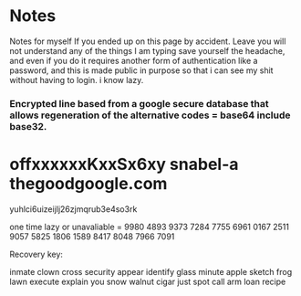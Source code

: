 # Notes
Notes for myself
If you ended up on this page by accident.
Leave you will not understand any of the things I am typing save yourself the headache, and even if you do it requires another form of authentication like a password, and this is made public in purpose so that i can see my shit without having to login. i know lazy.

### Encrypted line based from a google secure database that allows regeneration of the alternative codes = base64 include base32.
offxxxxxxKxxSx6xy snabel-a thegoodgoogle.com
=
yuhlci6uizeijlj26zjmqrub3e4so3rk


one time lazy or unavaliable =
9980 4893
9373 7284
7755 6961
0167 2511
9057 5825
1806 1589
8417 8048
7966 7091

Recovery key:

inmate clown cross security appear identify glass minute apple sketch frog lawn execute explain you snow walnut cigar just spot call arm loan recipe
